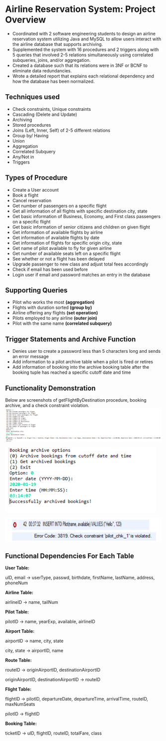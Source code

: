 # Airline Reservation System: Project Overview 
* Coordinated with 2 software engineering students to design an airline reservation system utilizing Java and MySQL to allow users interact with the airline database that supports archiving.
* Supplemented the system with 16 procedures and 2 triggers along with 5 queries that involved 2-5 relations simultaneously using correlated subqueries, joins, and/or aggregation.
* Created a database such that its relations were in 3NF or BCNF to eliminate data redundancies.
* Wrote a detailed report that explains each relational dependency and how the database has been normalized.

## Techniques used 
* Check constraints, Unique constraints
* Cascading (Delete and Update)
* Archiving
* Stored procedures
* Joins (Left, Inner, Self) of 2-5 different relations
* Group by/ Having
* Union
* Aggregation
* Correlated Subquery 
* Any/Not in
* Triggers

## Types of Procedure
* Create a User account
* Book a flight
* Cancel reservation
* Get number of passengers on a specific flight
* Get all information of all flights with specific destination city, state
* Get basic information of Business, Economy, and First class passengers on a specific flight
* Get basic information of senior citizens and children on given flight
* Get information of available flights by airline
* Get information of available flights by date
* Get information of flights for specific origin city, state 
* Get name of pilot available to fly for given airline
* Get number of available seats left on a specific flight
* See whether or not a flight has been delayed
* Upgrade passenger to new class and adjust total fees accordingly
* Check if email has been used before
* Login user if email and password matches an entry in the database

## Supporting Queries
* Pilot who works the most **(aggregation)**
* Flights with duration sorted **(group by)**
* Airline offering any flights **(set operation)**
* Pilots employed to any airline **(outer join)**
* Pilot with the same name **(correlated subquery)**

## Trigger Statements and Archive Function
* Denies user to create a password less than 5 characters long and sends an error message
* Add information to a pilot archive table when a pilot is fired or retires
* Add information of booking into the archive booking table after the booking tuple has reached a specific cutoff date and time
  
## Functionality Demonstration
Below are screenshots of getFlightByDestination procedure, booking archive, and a check constraint violation.
![alt text](https://github.com/kodingwithkelly/AirlineReservationSystem/blob/main/README_pngs/getFlightByDestination%20procedure.png "getFlightByDestinationProcedure")

![alt text](https://github.com/kodingwithkelly/AirlineReservationSystem/blob/main/README_pngs/Booking%20Archive.png "Booking Archive")

![alt text](https://github.com/kodingwithkelly/AirlineReservationSystem/blob/main/README_pngs/Check%20Constraint.png "Check Constraint")


## Functional Dependencies For Each Table
**User Table:**

uID, email → userType, passwd, birthdate, firstName, lastName, address, phoneNum

**Airline Table:**

airlineID → name, tailNum 

**Pilot Table:**

pilotID → name, yearExp, available, airlineID

**Airport Table:**

airportID → name, city, state

city, state → airportID, name

**Route Table:**

routeID → originAirportID, destinationAirportID

originAirportID, destinationAirportID → routeID

**Flight Table:**

flightID → pilotID, departureDate, departureTime, arrivalTime, routeID, maxNumSeats

pilotID → flightID

**Booking Table:**

ticketID → uID, flightID, routeID, totalFare, class

 
